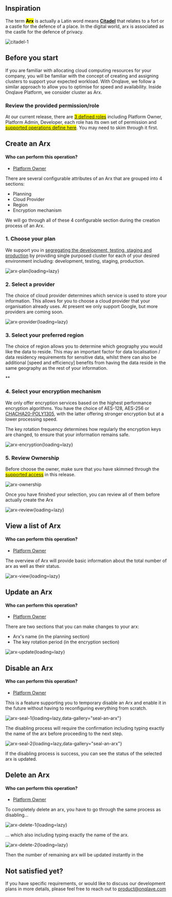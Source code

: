 
## **Inspiration**

The term <mark>**Arx**</mark> is actually a Latin word means [**Citadel**](https://en.wikipedia.org/wiki/Arx_(Roman)#:~:text=Arx%20is%20a%20Latin%20word%20meaning%20%22citadel%22.) that relates to a fort or a castle for the defence of a place. In the digital world, arx is associated as the castle for the defence of privacy.

![citadel-1](https://www.macmillandictionaryblog.com/wp-content/uploads/2018/11/14695-810x534.jpg)

## **Before you start**

If you are familiar with allocating cloud computing resources for your company, you will be familiar with the concept of creating and assigning clusters to support your expected workload. With Onqlave, we follow a similar approach to allow you to optimise for speed and availability.
Inside Onqlave Platform, we consider cluster as Arx.

### **Review the provided permission/role**

At our current release, there are <mark>[3 defined roles](../../platform/access.md)</mark> including Platform Owner, Platform Admin, Developer, each role has its own set of permission and <mark>[supported operations define here](../../platform/access.md)</mark>. You may need to skim through it first.

## **Create an Arx**

#### Who can perform this operation?

- [Platform Owner](http://localhost:8000/guides/web-app-guide/platform/access/#1-platform-owner)

There are several configurable attributes of an Arx that are grouped into 4 sections:

- Planning
- Cloud Provider
- Region
- Encryption mechanism

We will go through all of these 4 configurable section during the creation process of an Arx.

### **1. Choose your plan**

We support you in [segregating the development, testing, staging and production](https://www.isms.online/iso-27002/control-8-31-separation-of-development-test-and-production-environments/#purpose) by providing single purposed cluster for each of your desired environment including: development, testing, staging, production.

![arx-plan](https://t36712295.p.clickup-attachments.com/t36712295/90cb27dd-6df2-427c-b33f-f5c9ca1c943a/arx-2.png){loading=lazy}

### **2. Select a provider**

The choice of cloud provider determines which service is used to store your information. This allows for you to choose a cloud provider that your organisation already uses. At present we only support Google, but more providers are coming soon.

![arx-provider](https://t36712295.p.clickup-attachments.com/t36712295/ef20bef2-a39e-44e5-a005-91b5a0899a01/arx-999.png){loading=lazy}

### **3. Select your preferred region**

The choice of region allows you to determine which geography you would like the data to reside. This may an important factor for data localisation / data residency requirements for sensitive data, whilst there can also be additional [speed and efficiency] benefits from having the data reside in the same geography as the rest of your information.

**
### **4. Select your encryption mechanism**

We only offer encryption services based on the highest performance encryption algorithms. You have the choice of AES-128, AES-256 or [CHACHA20-POLY1305](https://www.rfc-editor.org/rfc/rfc7539), with the latter offering stronger encryption but at a lower processing speed.

The key rotation frequency determines how regularly the encryption keys are changed, to ensure that your information remains safe. 

![arx-encryption](https://t36712295.p.clickup-attachments.com/t36712295/e8b7d50d-8873-40f8-b7e4-2ee8ed343834/arx-2%20(1).png){loading=lazy}

### **5. Review Ownership**

Before choose the owner, make sure that you have skimmed through the <mark>[supported access](../../platform/access)</mark> in this release.

![arx-ownership](https://t36712295.p.clickup-attachments.com/t36712295/14a22a83-1589-4b04-8b18-fb64b6adcafa/arx-2%20(2).png)

Once you have finished your selection, you can review all of them before actually create the Arx

![arx-review](https://t36712295.p.clickup-attachments.com/t36712295/1f331684-23da-419a-9cc0-b56e681de611/arx-2%20(3).png){loading=lazy}

## **View a list of Arx**

#### Who can perform this operation?

- [Platform Owner](http://localhost:8000/guides/web-app-guide/platform/access/#1-platform-owner)

The overview of Arx will provide basic information about the total number of arx as well as their status.

![arx-view](https://t36712295.p.clickup-attachments.com/t36712295/dbb412a8-6071-474e-9375-380b27e0efdf/arx-2%20(4).png){loading=lazy}

## **Update an Arx**

#### Who can perform this operation?

- [Platform Owner](http://localhost:8000/guides/web-app-guide/platform/access/#1-platform-owner)

There are two sections that you can make changes to your arx:

- Arx's name (in the planning section)
- The key rotation period (in the encryption section)

![arx-update](https://t36712295.p.clickup-attachments.com/t36712295/6ae882ab-752d-4f54-84cf-c0b51e770de8/arx-2%20(5).png){loading=lazy}

## **Disable an Arx**
#### Who can perform this operation?

- [Platform Owner](http://localhost:8000/guides/web-app-guide/platform/access/#1-platform-owner)

This is a feature supporting you to temporary disable an Arx and enable it in the future without having to reconfiguring everything from scratch.

![arx-seal-1](https://t36712295.p.clickup-attachments.com/t36712295/18766b61-5565-4059-983f-561dd023e84e/arx-2%20(6).png){loading=lazy,data-gallery="seal-an-arx"}

The disabling process will require the confirmation including typing exactly the name of the arx before proceeding to the next step.

![arx-seal-2](https://t36712295.p.clickup-attachments.com/t36712295/bbb55952-f71e-4cb7-95b7-e31febfbb645/arx-2%20(7).png){loading=lazy,data-gallery="seal-an-arx"}

If the disabling process is success, you can see the status of the selected arx is updated.

## **Delete an Arx**

#### Who can perform this operation?

- [Platform Owner](http://localhost:8000/guides/web-app-guide/platform/access/#1-platform-owner)

To completely delete an arx, you have to go through the same process as disabling...

![arx-delete-1](https://t36712295.p.clickup-attachments.com/t36712295/9b173952-24c6-47d8-bdb4-021418567cf8/arx-2%20(9).png){loading=lazy}

... which also including typing exactly the name of the arx.

![arx-delete-2](https://t36712295.p.clickup-attachments.com/t36712295/8185d2c1-a422-4a2a-b00a-ec4b5c96c8a1/arx-2%20(10).png){loading=lazy}

Then the number of remaining arx will be updated instantly in the 

## **Not satisfied yet?**

If you have specific requirements, or would like to discuss our development plans in more details, please feel free to reach out to <product@onqlave.com>